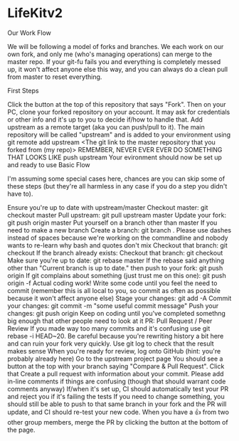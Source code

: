 # LifeKitv2

Our Work Flow

We will be following a model of forks and branches. We each work on our own fork, and only me (who's managing operations) can merge to the master repo. If your git-fu fails you and everything is completely messed up, it won't affect anyone else this way, and you can always do a clean pull from master to reset everything.

First Steps

Click the button at the top of this repository that says "Fork". Then on your PC, clone your forked repository on your account. It may ask for credentials or other info and it's up to you to decide if/how to handle that.
Add upstream as a remote target (aka you can push/pull to it). The main repository will be called "upstream" and is added to your environment using git remote add upstream <The git link to the master repository that you forked from (my repo)> REMEMBER, NEVER EVER EVER DO SOMETHING THAT LOOKS LIKE push upstream
Your evironment should now be set up and ready to use
Basic Flow

I'm assuming some special cases here, chances are you can skip some of these steps (but they're all harmless in any case if you do a step you didn't have to).

Ensure you're up to date with upstream/master
Checkout master: git checkout master
Pull upstream: git pull upstream master
Update your fork: git push origin master
Put yourself on a branch other than master
If you need to make a new branch
Create a branch: git branch <name-of-branch>. Please use dashes instead of spaces because we're working on the commandline and nobody wants to re-learn why bash and quotes don't mix
Checkout that branch: git checkout <name-of-branch>
If the branch already exists:
Checkout that branch: git checkout <name-of-branch>
Make sure you're up to date: git rebase master
If the rebase said anything other than "Current branch <name-of-branch> is up to date." then push to your fork: git push origin <name-of-branch>
If git complains about something (just trust me on this one): git push origin <name-of-branch> -f
Actual coding work!
Write some code until you feel the need to commit (remember this is all local to you, so commit as often as possible because it won't affect anyone else)
Stage your changes: git add -A
Commit your changes: git commit -m "some useful commit message"
Push your changes: git push origin <name-of-branch>
Keep on coding until you've completed somethng big enough that other people need to look at it
PR: Pull Request / Peer Review
If you made way too many commits and it's confusing use git rebase -i HEAD~20. Be careful because you're rewriting history a bit here and can ruin your fork very quickly. Use git log to check that the result makes sense
When you're ready for review, log onto GitHub (hint: you're probably already here)
Go to the upstream project page
You should see a button at the top with your branch saying "Compare & Pull Request". Click that
Create a pull request with information about your commit. Please add in-line comments if things are confusing (though that should warrant code comments anyway)
If/when it's set up, CI should automatically test your PR and reject you if it's failing the tests
If you need to change something, you should still be able to push to that same branch in your fork and the PR will update, and CI should re-test your new code.
When you have a 👍 from two other group members, merge the PR by clicking the button at the bottom of the page.
